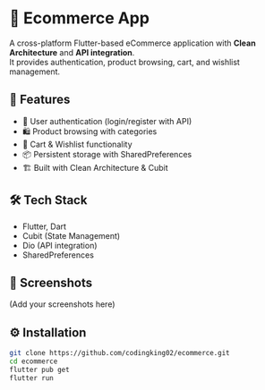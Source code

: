 # 🛒 Ecommerce App

A cross-platform Flutter-based eCommerce application with **Clean Architecture** and **API integration**.  
It provides authentication, product browsing, cart, and wishlist management.

## 🚀 Features
- 🔐 User authentication (login/register with API)
- 🛍️ Product browsing with categories
- 🛒 Cart & Wishlist functionality
- 📦 Persistent storage with SharedPreferences
- 🏗️ Built with Clean Architecture & Cubit

## 🛠️ Tech Stack
- Flutter, Dart
- Cubit (State Management)
- Dio (API integration)
- SharedPreferences

## 📸 Screenshots
(Add your screenshots here)

## ⚙️ Installation
```bash
git clone https://github.com/codingking02/ecommerce.git
cd ecommerce
flutter pub get
flutter run
